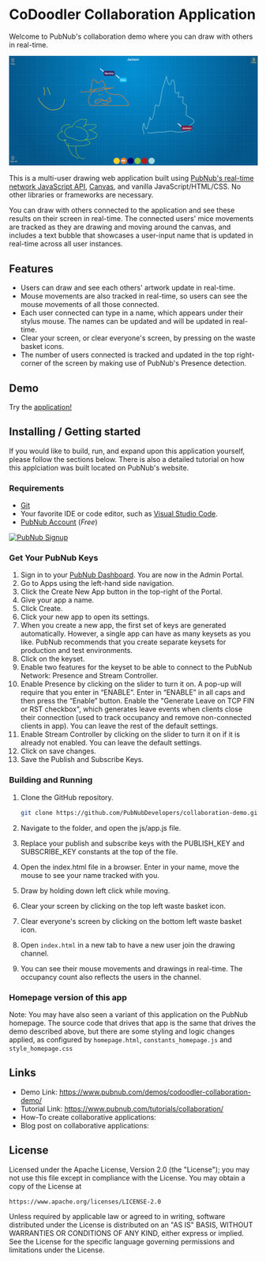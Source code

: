 CoDoodler Collaboration Application
===================================

Welcome to PubNub's collaboration demo where you can draw with others in real-time.

<img src="/images/demo-example.png"/>

This is a multi-user drawing web application built using [PubNub's real-time network JavaScript API](https://www.pubnub.com/docs/sdks/javascript), [Canvas](https://developer.mozilla.org/en-US/docs/Web/API/Canvas_API/Tutorial), and vanilla JavaScript/HTML/CSS. No other libraries or frameworks are necessary.

You can draw with others connected to the application and see these results on their screen in real-time. The connected users' mice movements are tracked as they are drawing and moving around the canvas, and includes a text bubble that showcases a user-input name that is updated in real-time across all user instances.

## Features

* Users can draw and see each others' artwork update in real-time.
* Mouse movements are also tracked in real-time, so users can see the mouse movements of all those connected.
* Each user connected can type in a name, which appears under their stylus mouse. The names can be updated and will be updated in real-time.
* Clear your screen, or clear everyone's screen, by pressing on the waste basket icons.
* The number of users connected is tracked and updated in the top right-corner of the screen by making use of PubNub's Presence detection.

## Demo
Try the [application!](www.pubnub.com/demos/codoodler-collaboration-demo/)

## Installing / Getting started
If you would like to build, run, and expand upon this application yourself, please follow the sections below. There is also a detailed tutorial on how this applciation was built located on PubNub's website.

### Requirements
- [Git](https://www.atlassian.com/git/tutorials/install-git)
- Your favorite IDE or code editor, such as [Visual Studio Code](https://code.visualstudio.com/).
- [PubNub Account](#pubnub-account) (*Free*)

<a href="https://dashboard.pubnub.com/signup">
	<img alt="PubNub Signup" src="https://i.imgur.com/og5DDjf.png" width=260 height=97/>
</a>

### Get Your PubNub Keys
1. Sign in to your [PubNub Dashboard](https://admin.pubnub.com/). You are now in the Admin Portal.
2. Go to Apps using the left-hand side navigation.
3. Click the Create New App button in the top-right of the Portal.
4. Give your app a name.
5. Click Create.
6. Click your new app to open its settings.
7. When you create a new app, the first set of keys are generated automatically. However, a single app can have as many keysets as you like. PubNub recommends that you create separate keysets for production and test environments.
8. Click on the keyset.
9. Enable two features for the keyset to be able to connect to the PubNub Network: Presence and Stream Controller.
10. Enable Presence by clicking on the slider to turn it on. A pop-up will require that you enter in “ENABLE”. Enter in “ENABLE” in all caps and then press the “Enable” button. Enable the "Generate Leave on TCP FIN or RST checkbox", which generates leave events when clients close their connection (used to track occupancy and remove non-connected clients in app). You can leave the rest of the default settings.
11. Enable Stream Controller by clicking on the slider to turn it on if it is already not enabled. You can leave the default settings.
12. Click on save changes.
13. Save the Publish and Subscribe Keys.

### Building and Running
1. Clone the GitHub repository.

	```bash
	git clone https://github.com/PubNubDevelopers/collaboration-demo.git
	```
2. Navigate to the folder, and open the js/app.js file.
3. Replace your publish and subscribe keys with the PUBLISH_KEY and SUBSCRIBE_KEY constants at the top of the file.
4. Open the index.html file in a browser. Enter in your name, move the mouse to see your name tracked with you.
5. Draw by holding down left click while moving.
6. Clear your screen by clicking on the top left waste basket icon.
7. Clear everyone's screen by clicking on the bottom left waste basket icon.
8. Open `index.html` in a new tab to have a new user join the drawing channel.
9. You can see their mouse movements and drawings in real-time. The occupancy count also reflects the users in the channel.

### Homepage version of this app

Note: You may have also seen a variant of this application on the PubNub homepage.  The source code that drives that app is the same that drives the demo described above, but there are some styling and logic changes applied, as configured by `homepage.html`, `constants_homepage.js` and `style_homepage.css`

## Links

- Demo Link: https://www.pubnub.com/demos/codoodler-collaboration-demo/
- Tutorial Link: https://www.pubnub.com/tutorials/collaboration/
- How-To create collaborative applications:
- Blog post on collaborative applications:

## License
Licensed under the Apache License, Version 2.0 (the "License");
you may not use this file except in compliance with the License.
You may obtain a copy of the License at

    https://www.apache.org/licenses/LICENSE-2.0

Unless required by applicable law or agreed to in writing, software
distributed under the License is distributed on an "AS IS" BASIS,
WITHOUT WARRANTIES OR CONDITIONS OF ANY KIND, either express or implied.
See the License for the specific language governing permissions and
limitations under the License.

